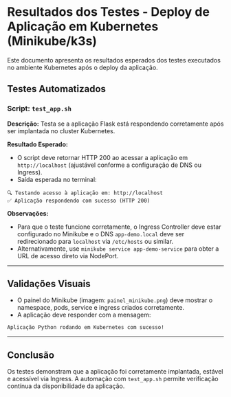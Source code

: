 
# Resultados dos Testes - Deploy de Aplicação em Kubernetes (Minikube/k3s)

Este documento apresenta os resultados esperados dos testes executados no ambiente Kubernetes após o deploy da aplicação.

## Testes Automatizados

### Script: `test_app.sh`

**Descrição:** Testa se a aplicação Flask está respondendo corretamente após ser implantada no cluster Kubernetes.

**Resultado Esperado:**

- O script deve retornar HTTP 200 ao acessar a aplicação em `http://localhost` (ajustável conforme a configuração de DNS ou Ingress).
- Saída esperada no terminal:

```
🔍 Testando acesso à aplicação em: http://localhost
✅ Aplicação respondendo com sucesso (HTTP 200)
```

**Observações:**

- Para que o teste funcione corretamente, o Ingress Controller deve estar configurado no Minikube e o DNS `app-demo.local` deve ser redirecionado para `localhost` via `/etc/hosts` ou similar.
- Alternativamente, use `minikube service app-demo-service` para obter a URL de acesso direto via NodePort.

---

## Validações Visuais

- O painel do Minikube (imagem: `painel_minikube.png`) deve mostrar o namespace, pods, service e ingress criados corretamente.
- A aplicação deve responder com a mensagem:

```
Aplicação Python rodando em Kubernetes com sucesso!
```

---

## Conclusão

Os testes demonstram que a aplicação foi corretamente implantada, estável e acessível via Ingress. A automação com `test_app.sh` permite verificação contínua da disponibilidade da aplicação.

